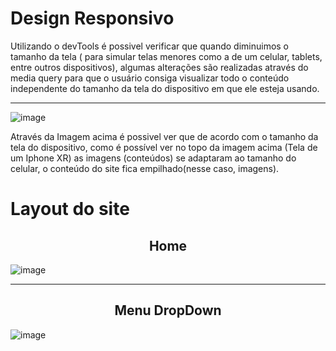 # Design Responsivo

Utilizando o devTools é possivel verificar que quando diminuimos o tamanho da tela ( para simular telas menores como a de um celular, tablets, entre outros dispositivos), algumas alterações são realizadas através do media query para que o usuário consiga visualizar todo o conteúdo independente do tamanho da tela do dispositivo em que ele esteja usando.
<hr>

![image](https://user-images.githubusercontent.com/73304785/224518159-b2c3032f-094e-46eb-a61c-50fd5f7b0d67.png)

Através da Imagem acima é possivel ver que de acordo com o tamanho da tela do dispositivo, como é possível ver no topo da imagem acima (Tela de um Iphone XR) as imagens (conteúdos) se adaptaram ao tamanho do celular, o conteúdo do site fica empilhado(nesse caso, imagens).

# Layout do site
<b><h2 align="center">Home</h2></b>

![image](https://user-images.githubusercontent.com/73304785/224509200-2527f810-ce1e-46f0-98a8-e04ba7fab9e9.png)

<hr>
<b><h2 align="center">Menu DropDown</h2></b>

![image](https://user-images.githubusercontent.com/73304785/224509301-bcd67751-7dc1-43ac-94db-698bde722224.png)





